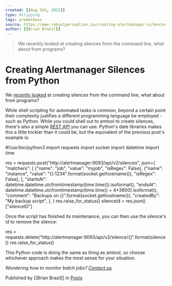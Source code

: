 ```yaml
---
created: [[Aug 5th, 2021]]
type: #clipping
tags: prometheus 
source: https://www.robustperception.io/creating-alertmanager-silences-from-python
author: [[Brian Brazil]] 
---
```

> We recently looked at creating silences from the command line, what about from programs?

# Creating Alertmanager Silences from Python


We [recently looked](https://www.robustperception.io/pre-creating-alertmanager-silences) at creating silences from the command line, what about from programs?

While shell scripting for automated tasks is common, beyond a certain point their complexity justifies a different programming language be employed - such as Python. While you could shell out to amtool to create silences, there's also a simple [REST API](http://petstore.swagger.io/?url=https://raw.githubusercontent.com/prometheus/alertmanager/master/api/v2/openapi.yaml#/silence/postSilences) you can use. Python's date libraries makes this a little trickier than it could be, but the equivalent of the previous post's example is:

#!/usr/bin/python3
import requests
import socket
import datetime
import time

res = requests.post("http://alertmanager:9093/api/v2/silences", json={
    "matchers": \[
        {"name": "job", "value": "myjob", "isRegex": False},
        {"name": "instance", "value": "{}:1234".format(socket.gethostname()), "isRegex": False},
        \],
    "startsAt": datetime.datetime.utcfromtimestamp(time.time()).isoformat(),
    "endsAt": datetime.datetime.utcfromtimestamp(time.time() + 4\*3600).isoformat(),
    "comment": "Backups on {}".format(socket.gethostname()),
    "createdBy": "My backup script",
    },
    )
res.raise\_for\_status()
silenceId = res.json()\["silenceID"\]

Once the script has finished its maintenance, you can then use the silence's id to remove the silence:

res = requests.delete("http://alertmanager:9093/api/v2/silence/{}".format(silence))
res.raise\_for\_status()

This Python code is doing the same as thing as amtool, so choose whichever approach makes the most sense for your situation.

_Wondering how to monitor batch jobs? [Contact us](mailto:prometheus@robustperception.io)._

Published by [[Brian Brazil]] in [Posts](https://www.robustperception.io/category/posts)
